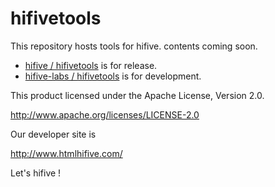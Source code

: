 hifivetools
===========

This repository hosts tools for hifive.
contents coming soon.

- [hifive / hifivetools](https://github.com/hifive/hifivetools/) is for release.
- [hifive-labs / hifivetools](https://github.com/hifive-labs/hifivetools/) is for development.

This product licensed under the Apache License, Version 2.0.

http://www.apache.org/licenses/LICENSE-2.0

Our developer site is

http://www.htmlhifive.com/

Let's hifive !